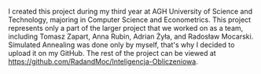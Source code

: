 I created this project during my third year at AGH University of Science and Technology, majoring in Computer Science and Econometrics. This project represents only a part of the larger project that we worked on as a team, including Tomasz Zapart, Anna Rubin, Adrian Żyła, and Radosław Mocarski. Simulated Annealing was done only by myself, that's why I decided to upload it on my GitHub. The rest of the project can be viewed at https://github.com/RadandMoc/Inteligencja-Obliczeniowa.
